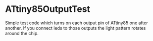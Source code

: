 # ATtiny85OutputTest
Simple test code which turns on each output pin of ATtiny85 one after another. If you connect leds to those outputs the light pattern rotates around the chip. 
